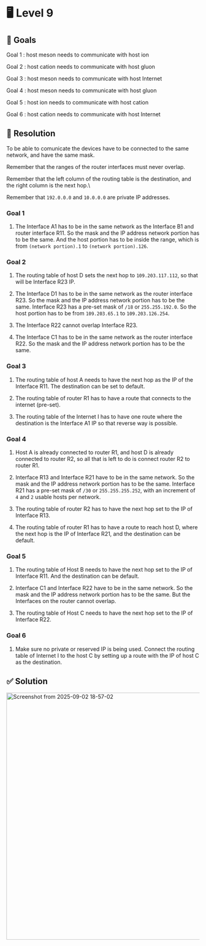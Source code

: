 # 🖥️ Level 9

## 🎯 Goals

Goal 1 : host meson needs to communicate with host ion

Goal 2 : host cation needs to communicate with host gluon

Goal 3 : host meson needs to communicate with host Internet

Goal 4 : host meson needs to communicate with host gluon

Goal 5 : host ion needs to communicate with host cation

Goal 6 : host cation needs to communicate with host Internet

## 🔧 Resolution

To be able to comunicate the devices have to be connected to the same network, and have the same mask.

Remember that the ranges of the router interfaces must never overlap.

Remember that the left column of the routing table is the destination, and the right column is the next hop.\

Remember that `192.0.0.0` and `10.0.0.0` are private IP addresses.

### Goal 1

1. The Interface A1 has to be in the same network as the Interface B1 and router interface R11. So the mask and the IP address network portion has to be the same. And the host portion has to be inside the range, which is from `(network portion).1` to `(network portion).126`.

### Goal 2

1. The routing table of host D sets the next hop to `109.203.117.112`, so that will be Interface R23 IP.

2. The Interface D1 has to be in the same network as the router interface R23. So the mask and the IP address network portion has to be the same. Interface R23 has a pre-set mask of `/18` or `255.255.192.0`. So the host portion has to be from `109.203.65.1` to `109.203.126.254`.

3. The Interface R22 cannot overlap Interface R23.

4. The Interface C1 has to be in the same network as the router interface R22. So the mask and the IP address network portion has to be the same.

### Goal 3

1. The routing table of host A needs to have the next hop as the IP of the Interface R11. The destination can be set to default.

2. The routing table of router R1 has to have a route that connects to the internet (pre-set).

3. The routing table of the Internet I has to have one route where the destination is the Interface A1 IP so that reverse way is possible.

### Goal 4

1. Host A is already connected to router R1, and host D is already connected to router R2, so all that is left to do is connect router R2 to router R1.

2. Interface R13 and Interface R21 have to be in the same network. So the mask and the IP address network portion has to be the same. Interface R21 has a pre-set mask of `/30` or `255.255.255.252`, with an increment of `4` and `2` usable hosts per network.

3. The routing table of router R2 has to have the next hop set to the IP of Interface R13.

4. The routing table of router R1 has to have a route to reach host D, where the next hop is the IP of Interface R21, and the destination can be default.

### Goal 5

1. The routing table of Host B needs to have the next hop set to the IP of Interface R11. And the destination can be default.

2. Interface C1 and Interface R22 have to be in the same network. So the mask and the IP address network portion has to be the same. But the Interfaces on the router cannot overlap.

3. The routing table of Host C needs to have the next hop set to the IP of Interface R22.


### Goal 6

1. Make sure no private or reserved IP is being used. Connect the routing table of Internet I to the host C by setting up a route with the IP of host C as the destination.


## ✅ Solution

<img width="698" height="643" alt="Screenshot from 2025-09-02 18-57-02" src="https://github.com/user-attachments/assets/b6893700-3fb0-403d-b2be-41c3f635b97f" />

